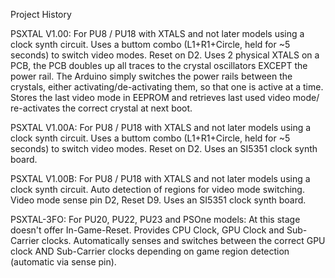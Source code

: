 Project History



PSXTAL V1.00: For PU8 / PU18 with XTALS and not later models using a clock synth circuit.
Uses a buttom combo (L1+R1+Circle, held for ~5 seconds) to switch video modes.
Reset on D2. Uses 2 physical XTALS on a PCB, the PCB doubles up all traces to the crystal oscillators EXCEPT the
power rail. The Arduino simply switches the power rails between the crystals, either activating/de-activating
them, so that one is active at a time. Stores the last video mode in EEPROM and retrieves last used video mode/ re-activates
the correct crystal at next boot.



PSXTAL V1.00A: For PU8 / PU18 with XTALS and not later models using a clock synth circuit.
Uses a buttom combo (L1+R1+Circle, held for ~5 seconds) to switch video modes.
Reset on D2. 
Uses an SI5351 clock synth board.



PSXTAL V1.00B: For PU8 / PU18 with XTALS and not later models using a clock synth circuit.
Auto detection of regions for video mode switching. 
Video mode sense pin D2, Reset D9. 
Uses an SI5351 clock synth board.



PSXTAL-3FO: For PU20, PU22, PU23 and PSOne models: At this stage doesn't offer In-Game-Reset.
Provides CPU Clock, GPU Clock and Sub-Carrier clocks. 
Automatically senses and switches between the correct GPU clock AND Sub-Carrier clocks depending
on game region detection (automatic via sense pin).
